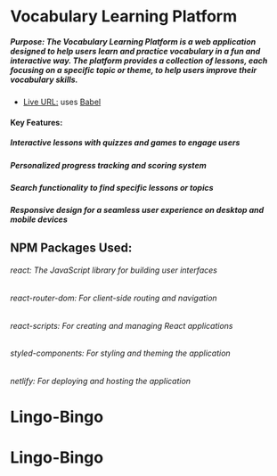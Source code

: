 # Vocabulary Learning Platform

##### Purpose: The Vocabulary Learning Platform is a web application designed to help users learn and practice vocabulary in a fun and interactive way. The platform provides a collection of lessons, each focusing on a specific topic or theme, to help users improve their vocabulary skills.

- [Live URL:](https://github.com/vitejs/vite-plugin-react/blob/main/packages/plugin-react/README.md) uses [Babel](https://babeljs.io/) 


#### Key Features:

##### Interactive lessons with quizzes and games to engage users
##### Personalized progress tracking and scoring system
##### Search functionality to find specific lessons or topics
##### Responsive design for a seamless user experience on desktop and mobile devices

## NPM Packages Used:
###### react: The JavaScript library for building user interfaces
###### react-router-dom: For client-side routing and navigation
###### react-scripts: For creating and managing React applications
###### styled-components: For styling and theming the application
###### netlify: For deploying and hosting the application

# Lingo-Bingo
# Lingo-Bingo
